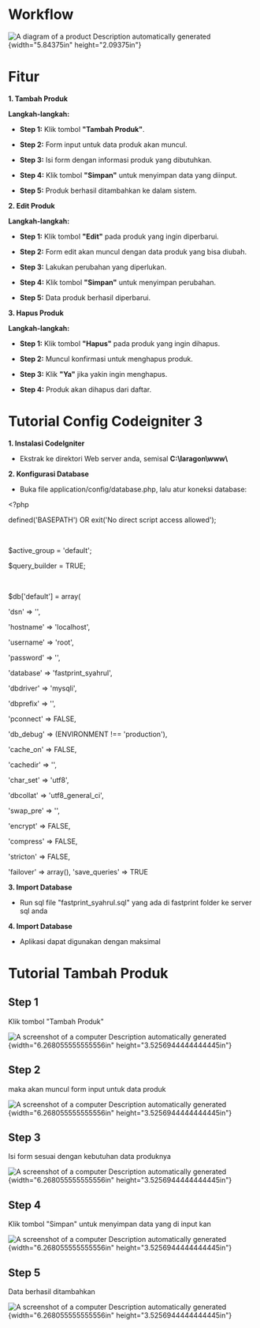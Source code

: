 # Workflow

![A diagram of a product Description automatically
generated](./image1.png){width="5.84375in" height="2.09375in"}

# Fitur

**1. Tambah Produk**

**Langkah-langkah:**

-   **Step 1:** Klik tombol **"Tambah Produk"**.

-   **Step 2:** Form input untuk data produk akan muncul.

-   **Step 3:** Isi form dengan informasi produk yang dibutuhkan.

-   **Step 4:** Klik tombol **"Simpan"** untuk menyimpan data yang
    diinput.

-   **Step 5:** Produk berhasil ditambahkan ke dalam sistem.

**2. Edit Produk**

**Langkah-langkah:**

-   **Step 1:** Klik tombol **"Edit"** pada produk yang ingin
    diperbarui.

-   **Step 2:** Form edit akan muncul dengan data produk yang bisa
    diubah.

-   **Step 3:** Lakukan perubahan yang diperlukan.

-   **Step 4:** Klik tombol **"Simpan"** untuk menyimpan perubahan.

-   **Step 5:** Data produk berhasil diperbarui.

**3. Hapus Produk**

**Langkah-langkah:**

-   **Step 1:** Klik tombol **"Hapus"** pada produk yang ingin dihapus.

-   **Step 2:** Muncul konfirmasi untuk menghapus produk.

-   **Step 3:** Klik **"Ya"** jika yakin ingin menghapus.

-   **Step 4:** Produk akan dihapus dari daftar.

# Tutorial Config Codeigniter 3

**1. Instalasi CodeIgniter**

-   Ekstrak ke direktori Web server anda, semisal **C:\\laragon\\www\\**

**2. Konfigurasi Database**

-   Buka file application/config/database.php, lalu atur koneksi
    database:

\<?php

defined(\'BASEPATH\') OR exit(\'No direct script access allowed\');

​

\$active_group = \'default\';

\$query_builder = TRUE;

​

\$db\[\'default\'\] = array(

\'dsn\' =\> \'\',

\'hostname\' =\> \'localhost\',

\'username\' =\> \'root\',

\'password\' =\> \'\',

\'database\' =\> \'fastprint_syahrul\',

\'dbdriver\' =\> \'mysqli\',

\'dbprefix\' =\> \'\',

\'pconnect\' =\> FALSE,

\'db_debug\' =\> (ENVIRONMENT !== \'production\'),

\'cache_on\' =\> FALSE,

\'cachedir\' =\> \'\',

\'char_set\' =\> \'utf8\',

\'dbcollat\' =\> \'utf8_general_ci\',

\'swap_pre\' =\> \'\',

\'encrypt\' =\> FALSE,

\'compress\' =\> FALSE,

\'stricton\' =\> FALSE,

\'failover\' =\> array(),
\'save_queries\' =\> TRUE

**3. Import Database**

-   Run sql file "fastprint_syahrul.sql" yang ada di fastprint folder ke
    server sql anda

**4. Import Database**

-   Aplikasi dapat digunakan dengan maksimal

# Tutorial Tambah Produk

## Step 1

Klik tombol "Tambah Produk"

![A screenshot of a computer Description automatically
generated](./image2.png){width="6.268055555555556in"
height="3.5256944444444445in"}

## Step 2

maka akan muncul form input untuk data produk

![A screenshot of a computer Description automatically
generated](./image3.png){width="6.268055555555556in"
height="3.5256944444444445in"}

## Step 3

Isi form sesuai dengan kebutuhan data produknya

![A screenshot of a computer Description automatically
generated](./image4.png){width="6.268055555555556in"
height="3.5256944444444445in"}

## Step 4

Klik tombol "Simpan" untuk menyimpan data yang di input kan

![A screenshot of a computer Description automatically
generated](./image5.png){width="6.268055555555556in"
height="3.5256944444444445in"}

## 

## Step 5

Data berhasil ditambahkan

![A screenshot of a computer Description automatically
generated](./image6.png){width="6.268055555555556in"
height="3.5256944444444445in"}
